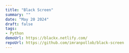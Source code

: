 ```yaml
---
title: "Black Screen"
summary: ""
date: "May 20 2024"
draft: false
tags:
- Python
demoUrl: https://blackx.netlify.com/
repoUrl: https://github.com/imranpollob/black-screen
---
```

